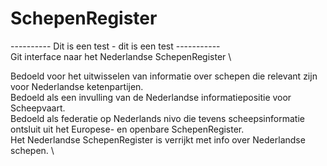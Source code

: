 # SchepenRegister

---------- Dit is een test - dit is een test ----------- \
Git interface naar het Nederlandse SchepenRegister \

Bedoeld voor het uitwisselen van informatie over schepen die relevant zijn voor Nederlandse ketenpartijen. \
Bedoeld als een invulling van de Nederlandse informatiepositie voor Scheepvaart. \
Bedoeld als federatie op Nederlands nivo die tevens scheepsinformatie ontsluit uit het Europese- en openbare SchepenRegister. \
Het Nederlandse SchepenRegister is verrijkt met info over Nederlandse schepen. \

